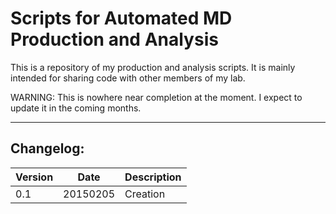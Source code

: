 # Scripts for Automated MD Production and Analysis

This is a repository of my production and analysis scripts.
It is mainly intended for sharing code with other members of my lab.

WARNING: This is nowhere near completion at the moment. I expect to update it in the coming months.

--------

## Changelog:

| Version | Date     | Description |
|:------- | -------- |:----------- |
| 0.1     | 20150205 | Creation    |